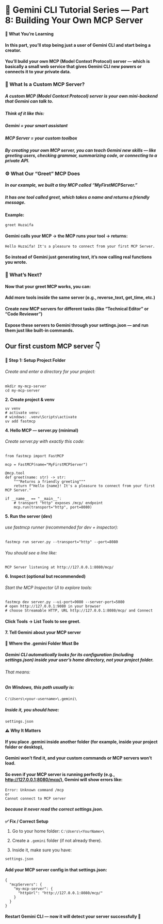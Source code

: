 # 🚀 Gemini CLI Tutorial Series — Part 8: Building Your Own MCP Server

**🔹 What You’re Learning**
 
#### In this part, you’ll stop being just a user of Gemini CLI and start being a creator.
#### You’ll build your own MCP (Model Context Protocol) server — which is basically a small web service that gives Gemini CLI new powers or connects it to your private data.


### 🧩 What Is a Custom MCP Server?

##### A custom MCP (Model Context Protocol) server is your own mini-backend that Gemini can talk to. 
##### Think of it like this:

##### Gemini = your smart assistant
##### MCP Server = your custom toolbox

##### By creating your own MCP server, you can teach Gemini new skills — like greeting users, checking grammar, summarizing code, or connecting to a private API.

### ⚙️ What Our “Greet” MCP Does

##### In our example, we built a tiny MCP called “MyFirstMCPServer.”
##### It has one tool called greet, which takes a name and returns a friendly message.

#### Example:

```
greet Huzaifa
```
#### Gemini calls your MCP → the MCP runs your tool → returns:

```
Hello Huzaifa! It's a pleasure to connect from your first MCP Server.
```
 
#### So instead of Gemini just generating text, it’s now calling real functions you wrote.

### 🔮 What’s Next?

#### Now that your greet MCP works, you can:
 
#### Add more tools inside the same server (e.g., reverse_text, get_time, etc.)
 
#### Create new MCP servers for different tasks (like “Technical Editor” or “Code Reviewer”)

#### Expose these servers to Gemini through your settings.json — and run them just like built-in commands.

## Our first custom MCP server 👇

**🔹 Step 1: Setup Project Folder**
###### Create and enter a directory for your project:

```
mkdir my-mcp-server
cd my-mcp-server
```

**2. Create project & venv**
```
uv venv 
# activate venv:
# windows: .venv\Scripts\activate
uv add fastmcp
```

**4. Hello MCP — server.py (minimal)**
###### Create server.py with exactly this code:

```
from fastmcp import FastMCP

mcp = FastMCP(name="MyFirstMCPServer")

@mcp.tool
def greet(name: str) -> str:
    """Returns a friendly greeting"""
    return f"Hello {name}! It's a pleasure to connect from your first MCP Server."

if __name__ == "__main__":
    # transport "http" exposes /mcp/ endpoint
    mcp.run(transport="http", port=8080)
```

**5. Run the server (dev)**
###### use fastmcp runner (recommended for dev + inspector):

```
fastmcp run server.py --transport="http" --port=8080
```

###### You should see a line like:

```
MCP Server listening at http://127.0.0.1:8080/mcp/
```

**6. Inspect (optional but recommended)**
###### Start the MCP Inspector UI to explore tools:

```
fastmcp dev server.py --ui-port=9080 --server-port=5080
# open http://127.0.0.1:9080 in your browser
# choose Streamable HTTP, URL http://127.0.0.1:8080/mcp/ and Connect
```

#### Click Tools → List Tools to see greet.

**7. Tell Gemini about your MCP server**
#### 📂 Where the .gemini Folder Must Be

##### Gemini CLI automatically looks for its configuration (including settings.json) inside your user’s home directory, not your project folder.

###### That means:

##### On Windows, this path usually is:

```
C:\Users\<your-username>\.gemini\
```

##### Inside it, you should have:

```
settings.json
```
**⚠️ Why It Matters**

#### If you place .gemini inside another folder (for example, inside your project folder or desktop),
#### Gemini won’t find it, and your custom commands or MCP servers won’t load.

#### So even if your MCP server is running perfectly (e.g., http://127.0.0.1:8080/mcp/), Gemini will show errors like:


```
Error: Unknown command /mcp
or
Cannot connect to MCP server
```

##### because it never read the correct settings.json.

**✅ Fix / Correct Setup**

1. Go to your home folder:
`C:\Users\<YourName>\`

2. Create a `.gemini` folder (if not already there).

2. Inside it, make sure you have:

```
settings.json
```

#### Add your MCP server config in that settings.json:

```
{
  "mcpServers": {
    "my-mcp-server": {
      "httpUrl": "http://127.0.0.1:8080/mcp/"
    }
  }
}
```
 
#### Restart Gemini CLI — now it will detect your server successfully 🎯